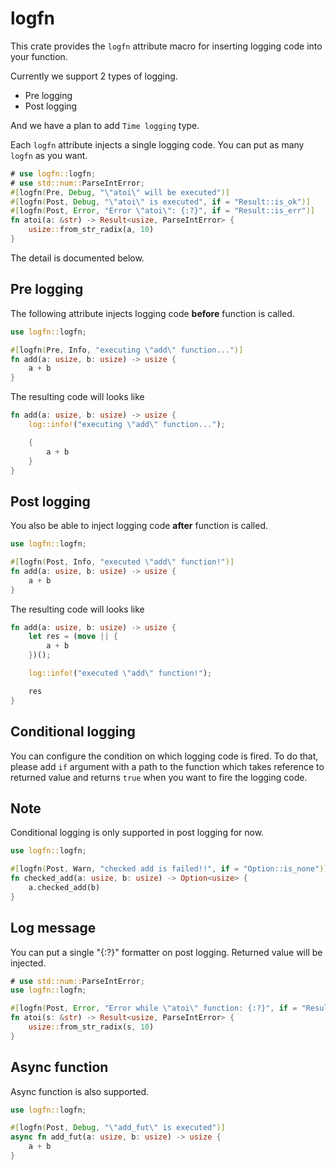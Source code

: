 logfn
===

This crate provides the `logfn` attribute macro for inserting logging code into your function.

Currently we support 2 types of logging.

- Pre logging
- Post logging

And we have a plan to add `Time logging` type.

Each `logfn` attribute injects a single logging code. You can put as many `logfn` as you want.

```rust
# use logfn::logfn;
# use std::num::ParseIntError;
#[logfn(Pre, Debug, "\"atoi\" will be executed")]
#[logfn(Post, Debug, "\"atoi\" is executed", if = "Result::is_ok")]
#[logfn(Post, Error, "Error \"atoi\": {:?}", if = "Result::is_err")]
fn atoi(a: &str) -> Result<usize, ParseIntError> {
    usize::from_str_radix(a, 10)
}
```

The detail is documented below.

## Pre logging

The following attribute injects logging code **before** function is called.

```rust
use logfn::logfn;

#[logfn(Pre, Info, "executing \"add\" function...")]
fn add(a: usize, b: usize) -> usize {
    a + b
}
```

The resulting code will looks like

```rust
fn add(a: usize, b: usize) -> usize {
    log::info!("executing \"add\" function...");

    {
        a + b
    }
}
```

## Post logging

You also be able to inject logging code **after** function is called.

```rust
use logfn::logfn;

#[logfn(Post, Info, "executed \"add\" function!")]
fn add(a: usize, b: usize) -> usize {
    a + b
}
```

The resulting code will looks like

```rust
fn add(a: usize, b: usize) -> usize {
    let res = (move || {
        a + b
    })();

    log::info!("executed \"add\" function!");

    res
}
```

## Conditional logging

You can configure the condition on which logging code is fired.
To do that, please add `if` argument with a path to the function which takes reference to
returned value and returns `true` when you want to fire the logging code.

## Note
Conditional logging is only supported in post logging for now.

```rust
use logfn::logfn;

#[logfn(Post, Warn, "checked add is failed!!", if = "Option::is_none")]
fn checked_add(a: usize, b: usize) -> Option<usize> {
    a.checked_add(b)
}
```

## Log message

You can put a single "{:?}" formatter on post logging. Returned value will be injected.

```rust
# use std::num::ParseIntError;
use logfn::logfn;

#[logfn(Post, Error, "Error while \"atoi\" function: {:?}", if = "Result::is_err")]
fn atoi(s: &str) -> Result<usize, ParseIntError> {
    usize::from_str_radix(s, 10)
}
```

## Async function

Async function is also supported.

```rust
use logfn::logfn;

#[logfn(Post, Debug, "\"add_fut\" is executed")]
async fn add_fut(a: usize, b: usize) -> usize {
    a + b
}
```
